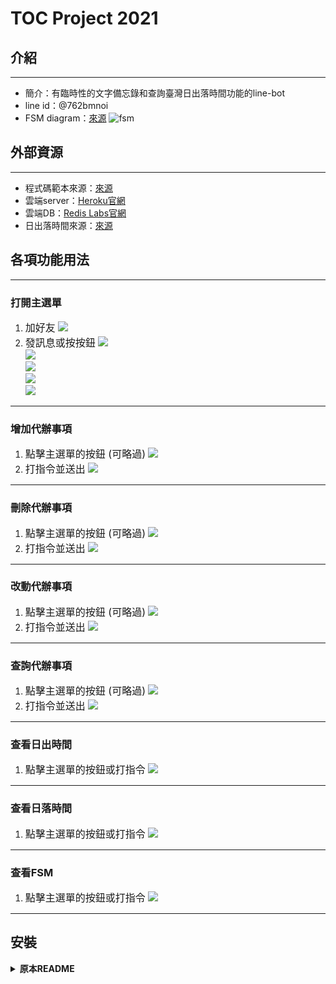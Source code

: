 # TOC Project 2021

## 介紹
---
* 簡介：有臨時性的文字備忘錄和查詢臺灣日出落時間功能的line-bot
* line id：@762bmnoi
* FSM diagram：[來源](http://toc-fin-bot.herokuapp.com/show-fsm)
![fsm](./fsm.png)

## 外部資源
---
* 程式碼範本來源：[來源](https://github.com/NCKU-CCS/TOC-Project-2020)
* 雲端server：[Heroku官網](https://dashboard.heroku.com)
* 雲端DB：[Redis Labs官網](https://redis.com)
* 日出落時間來源：[來源](https://sunrise.maplogs.com/zh-TW/taiwan.777.html)

## 各項功能用法
---
### 打開主選單
1. <font size=3>加好友</font>
	<img src="./img/1 (2).jpg"><br/>
2. <font size=3>發訊息或按按鈕</font>
	<img src="./img/1 (1).jpg"><br/>
	<img src="./img/1 (3).jpg"><br/>
	<img src="./img/1 (4).jpg"><br/>
	<img src="./img/1 (5).jpg"><br/>
	<img src="./img/1 (6).jpg"><br/>
---
### 增加代辦事項
1. <font size=3>點擊主選單的按鈕 (可略過)</font>
	<img src="./img/2 (1).jpg"><br/>
2. <font size=3>打指令並送出</font>
	<img src="./img/2 (2).jpg"><br/>
---
### 刪除代辦事項
1. <font size=3>點擊主選單的按鈕 (可略過)</font>
	<img src="./img/8 (1).jpg"><br/>
2. <font size=3>打指令並送出</font>
	<img src="./img/8 (2).jpg"><br/>
---
### 改動代辦事項
1. <font size=3>點擊主選單的按鈕 (可略過)</font>
	<img src="./img/3 (1).jpg"><br/>
2. <font size=3>打指令並送出</font>
	<img src="./img/3 (2).jpg"><br/>
---
### 查詢代辦事項
1. <font size=3>點擊主選單的按鈕 (可略過)</font>
	<img src="./img/4.jpg"><br/>
2. <font size=3>打指令並送出</font>
	<img src="./img/4.jpeg"><br/>
---
### 查看日出時間
1. <font size=3>點擊主選單的按鈕或打指令</font>
	<img src="./img/5.jpg"><br/>
---
### 查看日落時間
1. <font size=3>點擊主選單的按鈕或打指令</font>
	<img src="./img/6.jpg"><br/>
---
### 查看FSM
1. <font size=3>點擊主選單的按鈕或打指令</font>
	<img src="./img/7.jpg"><br/>
---

## 安裝
<details>
<summary><strong>原本README</strong></summary>

------

[![Maintainability](https://api.codeclimate.com/v1/badges/dc7fa47fcd809b99d087/maintainability)](https://codeclimate.com/github/NCKU-CCS/TOC-Project-2020/maintainability)

[![Known Vulnerabilities](https://snyk.io/test/github/NCKU-CCS/TOC-Project-2020/badge.svg)](https://snyk.io/test/github/NCKU-CCS/TOC-Project-2020)


Template Code for TOC Project 2020

A Line bot based on a finite state machine

More details in the [Slides](https://hackmd.io/@TTW/ToC-2019-Project#) and [FAQ](https://hackmd.io/s/B1Xw7E8kN)

## Setup

### Prerequisite
* Python 3.6
* Pipenv
* Facebook Page and App
* HTTPS Server

#### Install Dependency
```sh
pip3 install pipenv

pipenv --three

pipenv install

pipenv shell
```

* pygraphviz (For visualizing Finite State Machine)
    * [Setup pygraphviz on Ubuntu](http://www.jianshu.com/p/a3da7ecc5303)
	* [Note: macOS Install error](https://github.com/pygraphviz/pygraphviz/issues/100)


#### Secret Data
You should generate a `.env` file to set Environment Variables refer to our `.env.sample`.
`LINE_CHANNEL_SECRET` , `LINE_CHANNEL_ACCESS_TOKEN` , `PORT` , `HOST_NAME` , `DB_IP` , `DB_PORT` , `DB_PASSWORD`
* `LINE_CHANNEL_SECRET` , `LINE_CHANNEL_ACCESS_TOKEN`：line-bot的基本資訊
* `PORT`：在server提供line-bot的port
* `HOST_NAME`：提供line-bot服務的server的IP
* `DB_IP` , `DB_PORT` , `DB_PASSWORD`：連線至Redis資料庫所需的資訊<br>
**MUST** be set to proper values.
Otherwise, you might not be able to run your code.

#### Run Locally
You can either setup https server or using `ngrok` as a proxy.

#### a. Ngrok installation
* [ macOS, Windows, Linux](https://ngrok.com/download)

or you can use Homebrew (MAC)
```sh
brew cask install ngrok
```

**`ngrok` would be used in the following instruction**

```sh
ngrok http 8000
```

After that, `ngrok` would generate a https URL.

#### Run the sever

```sh
python3 app.py
```

#### b. Servo

Or You can use [servo](http://serveo.net/) to expose local servers to the internet.


## Finite State Machine
![fsm](./img/show-fsm.png)

## Usage
The initial state is set to `user`.

Every time `user` state is triggered to `advance` to another state, it will `go_back` to `user` state after the bot replies corresponding message.

* user
	* Input: "go to state1"
		* Reply: "I'm entering state1"

	* Input: "go to state2"
		* Reply: "I'm entering state2"

## Deploy
Setting to deploy webhooks on Heroku.

### Heroku CLI installation

* [macOS, Windows](https://devcenter.heroku.com/articles/heroku-cli)

or you can use Homebrew (MAC)
```sh
brew tap heroku/brew && brew install heroku
```

or you can use Snap (Ubuntu 16+)
```sh
sudo snap install --classic heroku
```

### Connect to Heroku

1. Register Heroku: https://signup.heroku.com

2. Create Heroku project from website

3. CLI Login

	`heroku login`

### Upload project to Heroku

1. Add local project to Heroku project

	heroku git:remote -a {HEROKU_APP_NAME}

2. Upload project

	```
	git add .
	git commit -m "Add code"
	git push -f heroku master
	```

3. Set Environment - Line Messaging API Secret Keys

	```
	heroku config:set LINE_CHANNEL_SECRET=your_line_channel_secret
	heroku config:set LINE_CHANNEL_ACCESS_TOKEN=your_line_channel_access_token
	```

4. Your Project is now running on Heroku!

	url: `{HEROKU_APP_NAME}.herokuapp.com/callback`

	debug command: `heroku logs --tail --app {HEROKU_APP_NAME}`

5. If fail with `pygraphviz` install errors

	run commands below can solve the problems
	```
	heroku buildpacks:set heroku/python
	heroku buildpacks:add --index 1 heroku-community/apt
	```

	refference: https://hackmd.io/@ccw/B1Xw7E8kN?type=view#Q2-如何在-Heroku-使用-pygraphviz

## Reference
[Pipenv](https://medium.com/@chihsuan/pipenv-更簡單-更快速的-python-套件管理工具-135a47e504f4) ❤️ [@chihsuan](https://github.com/chihsuan)

[TOC-Project-2019](https://github.com/winonecheng/TOC-Project-2019) ❤️ [@winonecheng](https://github.com/winonecheng)

Flask Architecture ❤️ [@Sirius207](https://github.com/Sirius207)

[Line line-bot-sdk-python](https://github.com/line/line-bot-sdk-python/tree/master/examples/flask-echo)
</details>
